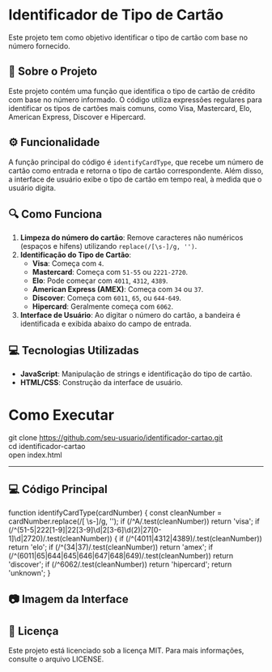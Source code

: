 # Identificador de Tipo de Cartão

Este projeto tem como objetivo identificar o tipo de cartão com base no número fornecido.

## 📌 Sobre o Projeto
Este projeto contém uma função que identifica o tipo de cartão de crédito com base no número informado. O código utiliza expressões regulares para identificar os tipos de cartões mais comuns, como Visa, Mastercard, Elo, American Express, Discover e Hipercard.

## ⚙️ Funcionalidade
A função principal do código é `identifyCardType`, que recebe um número de cartão como entrada e retorna o tipo de cartão correspondente. Além disso, a interface de usuário exibe o tipo de cartão em tempo real, à medida que o usuário digita.

## 🔍 Como Funciona
1. **Limpeza do número do cartão**: Remove caracteres não numéricos (espaços e hífens) utilizando `replace(/[\s-]/g, '')`.
2. **Identificação do Tipo de Cartão**:
   - **Visa**: Começa com `4`.
   - **Mastercard**: Começa com `51-55` ou `2221-2720`.
   - **Elo**: Pode começar com `4011`, `4312`, `4389`.
   - **American Express (AMEX)**: Começa com `34` ou `37`.
   - **Discover**: Começa com `6011`, `65`, ou `644-649`.
   - **Hipercard**: Geralmente começa com `6062`.
3. **Interface de Usuário**: Ao digitar o número do cartão, a bandeira é identificada e exibida abaixo do campo de entrada.

## 💻 Tecnologias Utilizadas
- **JavaScript**: Manipulação de strings e identificação do tipo de cartão.
- **HTML/CSS**: Construção da interface de usuário.



#  Como Executar

git clone https://github.com/seu-usuario/identificador-cartao.git  
cd identificador-cartao  
open index.html  

---

## 💻 Código Principal

function identifyCardType(cardNumber) {
    const cleanNumber = cardNumber.replace(/[ \s-]/g, '');
    if (/^A/.test(cleanNumber)) return 'visa';
    if (/^(51-5|222[1-9]|22[3-9]\d|2[3-6]\d(2)|27[0-1]\d|2720)/.test(cleanNumber)) {
    if (/^(4011|4312|4389)/.test(cleanNumber)) return 'elo';
    if (/^(34|37)/.test(cleanNumber)) return 'amex';
    if (/^(6011|65|644|645|646|647|648|649)/.test(cleanNumber)) return 'discover';
    if (/^6062/.test(cleanNumber)) return 'hipercard';
    return 'unknown';
}


## 📷 Imagem da Interface


## 📄 Licença
Este projeto está licenciado sob a licença MIT. Para mais informações, consulte o arquivo LICENSE.

